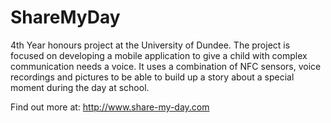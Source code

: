 # ShareMyDay
4th Year honours project at the University of Dundee. The project is focused on developing a mobile application to give a child with complex communication needs a voice. It uses a combination of NFC sensors, voice recordings and pictures to be able to build up a story about a special moment during the day at school.

Find out more at: http://www.share-my-day.com
